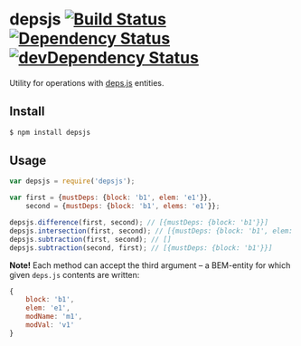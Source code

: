 # depsjs [![Build Status](https://travis-ci.org/eGavr/depsjs.svg)](https://travis-ci.org/eGavr/depsjs) [![Dependency Status](https://david-dm.org/eGavr/depsjs.svg)](https://david-dm.org/eGavr/depsjs) [![devDependency Status](https://david-dm.org/eGavr/depsjs/dev-status.svg)](https://david-dm.org/eGavr/depsjs#info=devDependencies)

Utility for operations with [deps.js](https://ru.bem.info/technology/deps/about/) entities.

## Install

```bash
$ npm install depsjs
```

## Usage

```js
var depsjs = require('depsjs');

var first = {mustDeps: {block: 'b1', elem: 'e1'}},
    second = {mustDeps: {block: 'b1', elems: 'e1'}};

depsjs.difference(first, second); // [{mustDeps: {block: 'b1'}}]
depsjs.intersection(first, second); // [{mustDeps: {block: 'b1', elem: 'e1'}}]
depsjs.subtraction(first, second); // []
depsjs.subtraction(second, first); // [{mustDeps: {block: 'b1'}}]
```

**Note!** Each method can accept the third argument – a BEM-entity for which given `deps.js` contents are written:

```js
{
    block: 'b1',
    elem: 'e1',
    modName: 'm1',
    modVal: 'v1'
}
```
